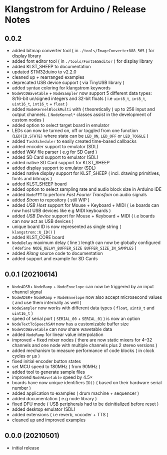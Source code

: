 # Klangstrom for Arduino / Release Notes

## 0.0.2

- added bitmap converter tool ( in `./tools/ImageConverter888_565` ) for display library
- added font editor tool ( in `./tools/Font565Editor` ) for display library
- added KLST_SHEEP to documentation
- updated STM32duino to v2.2.0
- cleaned up + rearranged examples
- deprecated USB device support ( via TinyUSB library ) 
- added syntax coloring for klangstrom keywords
- `NodeVCOWavetable` + `NodeSampler` now support 5 different data types: 8/16-bit un/signed integers and 32-bit floats ( i.e `uint8_t`, `int8_t`, `uint16_t`, `int16_t` + `float` )
- added `NodeKernelBlockMulti` with ( theoretically ) up to 256 input and output channels. ( `NodeKernel*` classes assist in the development of custom nodes )
- added option to select target board in emulator
- LEDs can now be turned on, off or toggled from one function (`LED(ID,STATE)` where state can be `LED_ON`, `LED_OFF` or `LED_TOGGLE` )
- added `TaskScheduler` to easily created time-based callbacks
- added encoder support to emulator (SDL)
- added WAV file parser ( e.g for SD Card )
- added SD Card support to emulator (SDL)
- added native SD Card support for KLST_SHEEP
- added display support to emulator (SDL)
- added native display support for KLST_SHEEP ( incl. drawing primitives, fonts and bitmaps )
- added KLST_SHEEP board
- added option to select sampling rate and audio block size in Arduino IDE
- added `NodeFFT` to perform *Fast Fourier Transfom* on audio signals
- added *Strom* to repository ( still WIP )
- added *USB Host* support for Mouse + Keyboard + MIDI ( i.e boards can now host USB devices like e.g MIDI keyboards )
- added *USB Device* support for Mouse + Keyboard + MIDI ( i.e boards can now act as USB devices )
- unique board ID is now represented as single string ( `klangstrom::U_ID()` )
- added KLST_CORE board
- `NodeDelay` maximum delay ( line ) length can now be globally configured ( `#define NODE_DELAY_BUFFER_SIZE BUFFER_SIZE_IN_SAMPLES` )
- added *Klang* source code to documentation
- added support and example for SD Cards

## 0.0.1 (20210614)

- `NodeADSR`+ `NodeRamp` + `NodeEnvelope` can now be triggered by an input channel signal
- `NodeADSR`+ `NodeRamp` + `NodeEnvelope` now also accept microsecond values ( and use them internally as well )
- `NodeSampler` now works with different data types ( `float`, `uint8_t` and `uint16_t` )
- speed of serial port ( `SERIAL_00` + `SERIAL_01` ) is now an option
- `NodeTextToSpeechSAM` now has a customizable buffer size
- `NodeVCOWavetable` can now share wavetable data
- added `NodeRamp` for linear value interpolation
- improved + fixed mixer nodes ( there are now static mixers for 4–32 channels and one node with multiple channels plus 2 stereo versions )
- added mechanism to measure performance of code blocks ( in clock cycles or μs )
- fixed initial encoder button states
- set MCU speed to 180MHz ( from 90MHz )
- added tool to generate sample files
- improved `NodeWavetable` speed by 4.5×
- boards have now unique identifiers `ID()` ( based on their hardware serial number )
- added application to examples ( drum machine + sequencer )
- added documentation ( e.g node library )
- fixed DFU mode ( USB peripherals had to be deinitialized before reset )
- added desktop emulator (SDL)
- added extensions ( i.e reverb, vocoder + TTS )
- cleaned up and improved examples

## 0.0.0 (20210501)

- initial release
